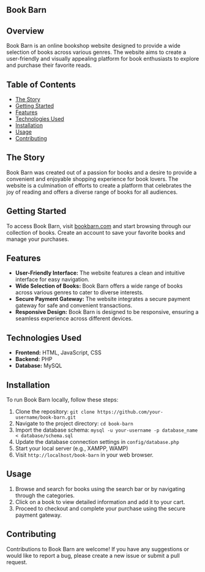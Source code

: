 ## Book Barn

## Overview

Book Barn is an online bookshop website designed to provide a wide selection of books across various genres. The website aims to create a user-friendly and visually appealing platform for book enthusiasts to explore and purchase their favorite reads.

## Table of Contents

- [The Story](#the-story)
- [Getting Started](#getting-started)
- [Features](#features)
- [Technologies Used](#technologies-used)
- [Installation](#installation)
- [Usage](#usage)
- [Contributing](#contributing)

## The Story

Book Barn was created out of a passion for books and a desire to provide a convenient and enjoyable shopping experience for book lovers. The website is a culmination of efforts to create a platform that celebrates the joy of reading and offers a diverse range of books for all audiences.

## Getting Started

To access Book Barn, visit [bookbarn.com]() and start browsing through our collection of books. Create an account to save your favorite books and manage your purchases.

## Features

- **User-Friendly Interface:** The website features a clean and intuitive interface for easy navigation.
- **Wide Selection of Books:** Book Barn offers a wide range of books across various genres to cater to diverse interests.
- **Secure Payment Gateway:** The website integrates a secure payment gateway for safe and convenient transactions.
- **Responsive Design:** Book Barn is designed to be responsive, ensuring a seamless experience across different devices.

## Technologies Used

- **Frontend:** HTML, JavaScript, CSS
- **Backend:** PHP
- **Database:** MySQL

## Installation

To run Book Barn locally, follow these steps:

1. Clone the repository: `git clone https://github.com/your-username/book-barn.git`
2. Navigate to the project directory: `cd book-barn`
3. Import the database schema: `mysql -u your-username -p database_name < database/schema.sql`
4. Update the database connection settings in `config/database.php`
5. Start your local server (e.g., XAMPP, WAMP)
6. Visit `http://localhost/book-barn` in your web browser.

## Usage

1. Browse and search for books using the search bar or by navigating through the categories.
2. Click on a book to view detailed information and add it to your cart.
3. Proceed to checkout and complete your purchase using the secure payment gateway.

## Contributing

Contributions to Book Barn are welcome! If you have any suggestions or would like to report a bug, please create a new issue or submit a pull request.
